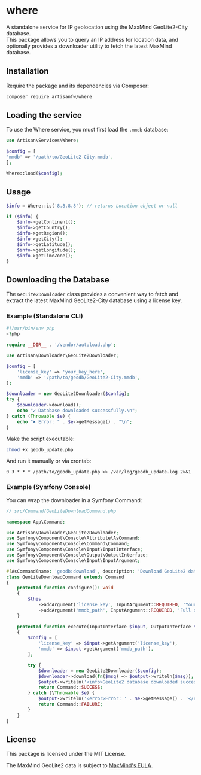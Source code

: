 # where

A standalone service for IP geolocation using the MaxMind GeoLite2-City database.  
This package allows you to query an IP address for location data, and optionally provides a downloader utility to fetch the latest MaxMind database.

## Installation
Require the package and its dependencies via Composer:

```bash
composer require artisanfw/where
```

## Loading the service
To use the Where service, you must first load the `.mmdb` database:

```php
use Artisan\Services\Where;

$config = [
'mmdb' => '/path/to/GeoLite2-City.mmdb',
];

Where::load($config);
```

## Usage
```php
$info = Where::is('8.8.8.8'); // returns Location object or null

if ($info) {
    $info->getContinent();
    $info->getCountry();
    $info->getRegion();
    $info->getCity();
    $info->getLatitude();
    $info->getLongitude();
    $info->getTimeZone();
}
```

## Downloading the Database
The `GeoLite2Downloader` class provides a convenient way to fetch and extract the latest MaxMind GeoLite2-City database using a license key.

### Example (Standalone CLI)
```php
#!/usr/bin/env php
<?php

require __DIR__ . '/vendor/autoload.php';

use Artisan\Downloader\GeoLite2Downloader;

$config = [
    'license_key' => 'your_key_here',
    'mmdb' => '/path/to/geodb/GeoLite2-City.mmdb',
];

$downloader = new GeoLite2Downloader($config);
try {
    $downloader->download();
    echo "✔ Database downloaded successfully.\n";
} catch (Throwable $e) {
    echo "✖ Error: " . $e->getMessage() . "\n";
}
```
Make the script executable:

```bash
chmod +x geodb_update.php
```
And run it manually or via crontab:

```cron
0 3 * * * /path/to/geodb_update.php >> /var/log/geodb_update.log 2>&1
```

### Example (Symfony Console)
You can wrap the downloader in a Symfony Command:
```php
// src/Command/GeoLiteDownloadCommand.php

namespace App\Command;

use Artisan\Downloader\GeoLite2Downloader;
use Symfony\Component\Console\Attribute\AsCommand;
use Symfony\Component\Console\Command\Command;
use Symfony\Component\Console\Input\InputInterface;
use Symfony\Component\Console\Output\OutputInterface;
use Symfony\Component\Console\Input\InputArgument;

#[AsCommand(name: 'geodb:download', description: 'Download GeoLite2 database')]
class GeoLiteDownloadCommand extends Command
{
    protected function configure(): void
    {
        $this
            ->addArgument('license_key', InputArgument::REQUIRED, 'Your MaxMind license key')
            ->addArgument('mmdb_path', InputArgument::REQUIRED, 'Full destination path of the .mmdb file (e.g. /path/to/GeoLite2-City.mmdb)');
    }

    protected function execute(InputInterface $input, OutputInterface $output): int
    {
        $config = [
            'license_key' => $input->getArgument('license_key'),
            'mmdb' => $input->getArgument('mmdb_path'),
        ];

        try {
            $downloader = new GeoLite2Downloader($config);
            $downloader->download(fn($msg) => $output->writeln($msg));
            $output->writeln('<info>GeoLite2 database downloaded successfully.</info>');
            return Command::SUCCESS;
        } catch (\Throwable $e) {
            $output->writeln('<error>Error: ' . $e->getMessage() . '</error>');
            return Command::FAILURE;
        }
    }
}
```

## License
This package is licensed under the MIT License.

The MaxMind GeoLite2 data is subject to [MaxMind's EULA](https://www.maxmind.com/en/geolite2/eula).

